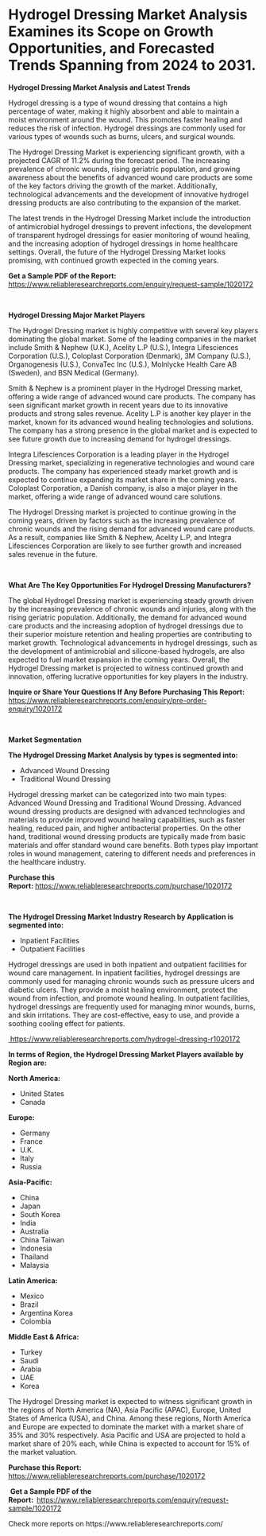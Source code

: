 <p><h1>Hydrogel Dressing Market Analysis Examines its Scope on Growth Opportunities, and Forecasted Trends Spanning from 2024 to 2031.</h1></p><p><strong>Hydrogel Dressing Market Analysis and Latest Trends</strong></p>
<p><p>Hydrogel dressing is a type of wound dressing that contains a high percentage of water, making it highly absorbent and able to maintain a moist environment around the wound. This promotes faster healing and reduces the risk of infection. Hydrogel dressings are commonly used for various types of wounds such as burns, ulcers, and surgical wounds.</p><p>The Hydrogel Dressing Market is experiencing significant growth, with a projected CAGR of 11.2% during the forecast period. The increasing prevalence of chronic wounds, rising geriatric population, and growing awareness about the benefits of advanced wound care products are some of the key factors driving the growth of the market. Additionally, technological advancements and the development of innovative hydrogel dressing products are also contributing to the expansion of the market.</p><p>The latest trends in the Hydrogel Dressing Market include the introduction of antimicrobial hydrogel dressings to prevent infections, the development of transparent hydrogel dressings for easier monitoring of wound healing, and the increasing adoption of hydrogel dressings in home healthcare settings. Overall, the future of the Hydrogel Dressing Market looks promising, with continued growth expected in the coming years.</p></p>
<p><strong>Get a Sample PDF of the Report:&nbsp;</strong> <a href="https://www.reliableresearchreports.com/enquiry/request-sample/1020172">https://www.reliableresearchreports.com/enquiry/request-sample/1020172</a></p>
<p>&nbsp;</p>
<p><strong>Hydrogel Dressing Major Market Players</strong></p>
<p><p>The Hydrogel Dressing market is highly competitive with several key players dominating the global market. Some of the leading companies in the market include Smith & Nephew (U.K.), Acelity L.P (U.S.), Integra Lifesciences Corporation (U.S.), Coloplast Corporation (Denmark), 3M Company (U.S.), Organogenesis (U.S.), ConvaTec Inc (U.S.), Molnlycke Health Care AB (Sweden), and BSN Medical (Germany).</p><p>Smith & Nephew is a prominent player in the Hydrogel Dressing market, offering a wide range of advanced wound care products. The company has seen significant market growth in recent years due to its innovative products and strong sales revenue. Acelity L.P is another key player in the market, known for its advanced wound healing technologies and solutions. The company has a strong presence in the global market and is expected to see future growth due to increasing demand for hydrogel dressings.</p><p>Integra Lifesciences Corporation is a leading player in the Hydrogel Dressing market, specializing in regenerative technologies and wound care products. The company has experienced steady market growth and is expected to continue expanding its market share in the coming years. Coloplast Corporation, a Danish company, is also a major player in the market, offering a wide range of advanced wound care solutions.</p><p>The Hydrogel Dressing market is projected to continue growing in the coming years, driven by factors such as the increasing prevalence of chronic wounds and the rising demand for advanced wound care products. As a result, companies like Smith & Nephew, Acelity L.P, and Integra Lifesciences Corporation are likely to see further growth and increased sales revenue in the future.</p></p>
<p>&nbsp;</p>
<p><strong>What Are The Key Opportunities For Hydrogel Dressing Manufacturers?</strong></p>
<p><p>The global Hydrogel Dressing market is experiencing steady growth driven by the increasing prevalence of chronic wounds and injuries, along with the rising geriatric population. Additionally, the demand for advanced wound care products and the increasing adoption of hydrogel dressings due to their superior moisture retention and healing properties are contributing to market growth. Technological advancements in hydrogel dressings, such as the development of antimicrobial and silicone-based hydrogels, are also expected to fuel market expansion in the coming years. Overall, the Hydrogel Dressing market is projected to witness continued growth and innovation, offering lucrative opportunities for key players in the industry.</p></p>
<p><strong>Inquire or Share Your Questions If Any Before Purchasing This Report:</strong> <a href="https://www.reliableresearchreports.com/enquiry/pre-order-enquiry/1020172">https://www.reliableresearchreports.com/enquiry/pre-order-enquiry/1020172</a></p>
<p>&nbsp;</p>
<p><strong>Market Segmentation</strong></p>
<p><strong>The Hydrogel Dressing Market Analysis by types is segmented into:</strong></p>
<p><ul><li>Advanced Wound Dressing</li><li>Traditional Wound Dressing</li></ul></p>
<p><p>Hydrogel dressing market can be categorized into two main types: Advanced Wound Dressing and Traditional Wound Dressing. Advanced wound dressing products are designed with advanced technologies and materials to provide improved wound healing capabilities, such as faster healing, reduced pain, and higher antibacterial properties. On the other hand, traditional wound dressing products are typically made from basic materials and offer standard wound care benefits. Both types play important roles in wound management, catering to different needs and preferences in the healthcare industry.</p></p>
<p><strong>Purchase this Report:&nbsp;</strong><a href="https://www.reliableresearchreports.com/purchase/1020172">https://www.reliableresearchreports.com/purchase/1020172</a></p>
<p>&nbsp;</p>
<p><strong>The Hydrogel Dressing Market Industry Research by Application is segmented into:</strong></p>
<p><ul><li>Inpatient Facilities</li><li>Outpatient Facilities</li></ul></p>
<p><p>Hydrogel dressings are used in both inpatient and outpatient facilities for wound care management. In inpatient facilities, hydrogel dressings are commonly used for managing chronic wounds such as pressure ulcers and diabetic ulcers. They provide a moist healing environment, protect the wound from infection, and promote wound healing. In outpatient facilities, hydrogel dressings are frequently used for managing minor wounds, burns, and skin irritations. They are cost-effective, easy to use, and provide a soothing cooling effect for patients.</p></p>
<p><a href="https://www.reliableresearchreports.com/hydrogel-dressing-r1020172">&nbsp;https://www.reliableresearchreports.com/hydrogel-dressing-r1020172</a></p>
<p><strong>In terms of Region, the Hydrogel Dressing Market Players available by Region are:</strong></p>
<p>
    <p> <strong> North America: </strong>
        <ul>
            <li>United States</li>
            <li>Canada</li>
        </ul>
        </p> 
    <p> <strong> Europe: </strong>
        <ul>
            <li>Germany</li>
            <li>France</li>
            <li>U.K.</li>
            <li>Italy</li>
            <li>Russia</li>
        </ul>
        </p> 
    <p> <strong> Asia-Pacific: </strong>
        <ul>
            <li>China</li>
            <li>Japan</li>
            <li>South Korea</li>
            <li>India</li>
            <li>Australia</li>
            <li>China Taiwan</li>
            <li>Indonesia</li>
            <li>Thailand</li>
            <li>Malaysia</li>
        </ul>
        </p> 
    <p> <strong> Latin America: </strong>
        <ul>
            <li>Mexico</li>
            <li>Brazil</li>
            <li>Argentina Korea</li>
            <li>Colombia</li>
        </ul>
        </p> 
    <p> <strong> Middle East & Africa: </strong>
        <ul>
            <li>Turkey</li>
            <li>Saudi</li>
            <li>Arabia</li>
            <li>UAE</li>
            <li>Korea</li>
        </ul>
    </p>
    </p>
<p><p>The Hydrogel Dressing market is expected to witness significant growth in the regions of North America (NA), Asia Pacific (APAC), Europe, United States of America (USA), and China. Among these regions, North America and Europe are expected to dominate the market with a market share of 35% and 30% respectively. Asia Pacific and USA are projected to hold a market share of 20% each, while China is expected to account for 15% of the market valuation.</p></p>
<p><strong>Purchase this Report: </strong><a href="https://www.reliableresearchreports.com/purchase/1020172">https://www.reliableresearchreports.com/purchase/1020172</a></p>
<p>&nbsp;<strong>Get a Sample PDF of the Report:&nbsp;&nbsp;</strong><a href="https://www.reliableresearchreports.com/enquiry/request-sample/1020172">https://www.reliableresearchreports.com/enquiry/request-sample/1020172</a></p>
<p><strong></strong></p>
<p>Check more reports on https://www.reliableresearchreports.com/</p>